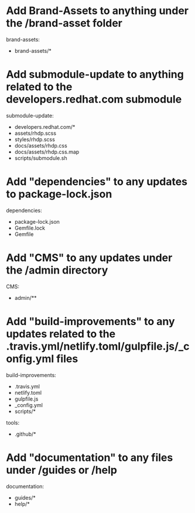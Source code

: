 # Add Brand-Assets to anything under the /brand-asset folder
brand-assets:
  - brand-assets/*

# Add submodule-update to anything related to the developers.redhat.com submodule
submodule-update:
  - developers.redhat.com/*
  - assets/rhdp.scss
  - styles/rhdp.scss
  - docs/assets/rhdp.css
  - docs/assets/rhdp.css.map
  - scripts/submodule.sh

# Add "dependencies" to any updates to package-lock.json
dependencies:
  - package-lock.json
  - Gemfile.lock
  - Gemfile

# Add "CMS" to any updates under the /admin directory
CMS:
  - admin/**

# Add "build-improvements" to any updates related to the .travis.yml/netlify.toml/gulpfile.js/_config.yml files
build-improvements:
  - .travis.yml
  - netlify.toml
  - gulpfile.js
  - _config.yml
  - scripts/*

tools:
  - .github/*

# Add "documentation" to any files under /guides or /help
documentation:
  - guides/*
  - help/*